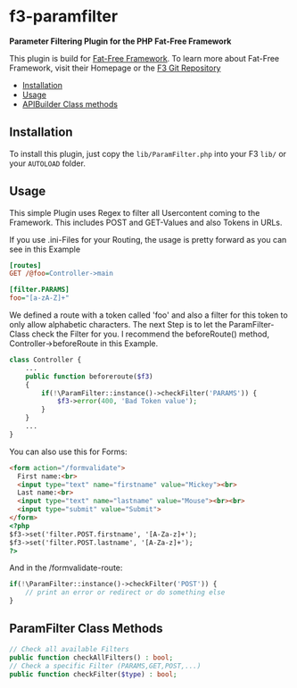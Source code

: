 # f3-paramfilter
**Parameter Filtering Plugin for the PHP Fat-Free Framework**

This plugin is build for [Fat-Free Framework](http://www.fatfreeframework.com/). To learn more about Fat-Free Framework, visit their Homepage or the [F3 Git Repository](http://github.com/bcosca/fatfree)

* [Installation](#installation)
* [Usage](#usage)
* [APIBuilder Class methods](#apibuilder-class-methods)

## Installation

To install this plugin, just copy the `lib/ParamFilter.php` into your F3 `lib/` or your `AUTOLOAD` folder.

## Usage

This simple Plugin uses Regex to filter all Usercontent coming to the Framework. This includes POST and GET-Values and also Tokens in URLs.

If you use .ini-Files for your Routing, the usage is pretty forward as you can see in this Example

```ini
[routes]
GET /@foo=Controller->main

[filter.PARAMS]
foo="[a-zA-Z]+"
```

We defined a route with a token called 'foo' and also a filter for this token to only allow alphabetic characters.
The next Step is to let the ParamFilter-Class check the Filter for you. I recommend the beforeRoute() method, 
Controller->beforeRoute in this Example.

```php
class Controller {
    ...
    public function beforeroute($f3)
    {
        if(!\ParamFilter::instance()->checkFilter('PARAMS')) {            
            $f3->error(400, 'Bad Token value');
        }
    }
    ...
}
```

You can also use this for Forms:
```html
<form action="/formvalidate">
  First name:<br>
  <input type="text" name="firstname" value="Mickey"><br>
  Last name:<br>
  <input type="text" name="lastname" value="Mouse"><br><br>
  <input type="submit" value="Submit">
</form> 
<?php
$f3->set('filter.POST.firstname', '[A-Za-z]+');
$f3->set('filter.POST.lastname', '[A-Za-z]+');
?>
```

And in the /formvalidate-route:
```php
if(!\ParamFilter::instance()->checkFilter('POST')) {            
    // print an error or redirect or do something else
}
```

## ParamFilter Class Methods
```php
// Check all available Filters
public function checkAllFilters() : bool;
// Check a specific Filter (PARAMS,GET,POST,...)
public function checkFilter($type) : bool;
```